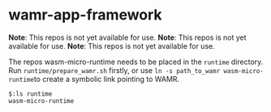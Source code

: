 # wamr-app-framework
**Note**: This repos is not yet available for use.
**Note**: This repos is not yet available for use.
**Note**: This repos is not yet available for use.

The repos wasm-micro-runtime needs to be placed in the `runtime` directory.
Run `runtime/prepare_wamr.sh` firstly, or use `ln -s path_to_wamr wasm-micro-runtime`to create a symbolic link pointing to WAMR.
```shell
$:ls runtime
wasm-micro-runtime
```
